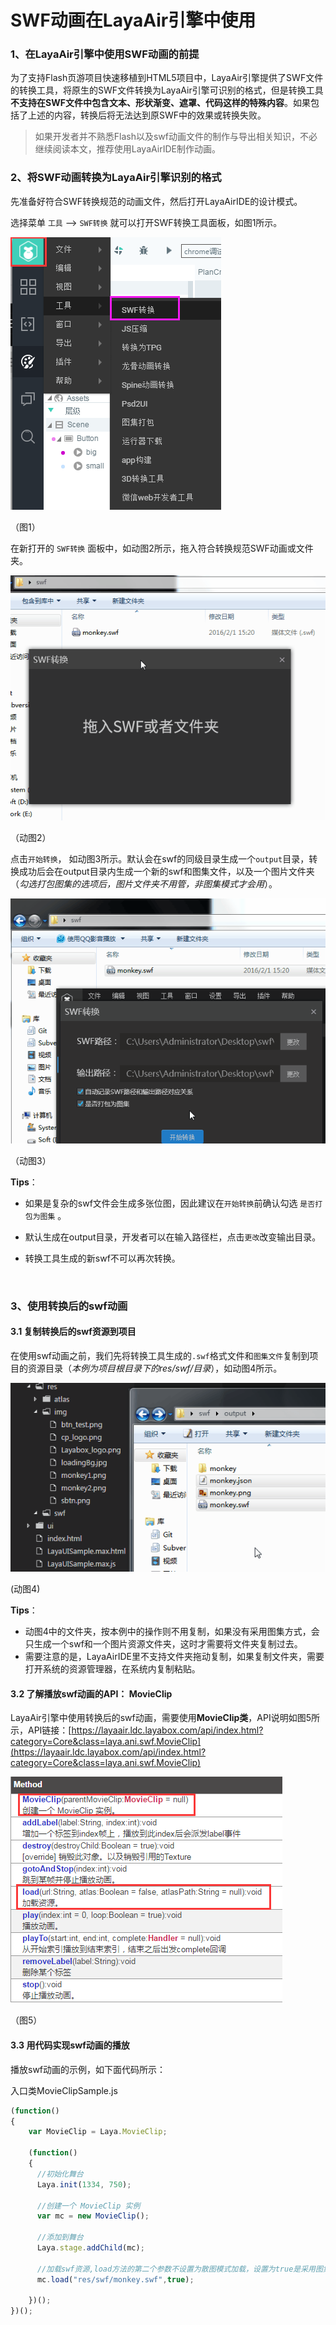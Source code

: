 # SWF动画在LayaAir引擎中使用

### 1、在LayaAir引擎中使用SWF动画的前提

为了支持Flash页游项目快速移植到HTML5项目中，LayaAir引擎提供了SWF文件的转换工具，将原生的SWF文件转换为LayaAir引擎可识别的格式，但是转换工具**不支持在SWF文件中包含文本、形状渐变、遮罩、代码这样的特殊内容**。如果包括了上述的内容，转换后将无法达到原SWF中的效果或转换失败。



> 如果开发者并不熟悉Flash以及swf动画文件的制作与导出相关知识，不必继续阅读本文，推荐使用LayaAirIDE制作动画。
>



### 2、将SWF动画转换为LayaAir引擎识别的格式

先准备好符合SWF转换规范的动画文件，然后打开LayaAirIDE的设计模式。

选择菜单 `工具` --> `SWF转换` 就可以打开SWF转换工具面板，如图1所示。

![图1](img/1.png) 

（图1）

在新打开的 `SWF转换` 面板中，如动图2所示，拖入符合转换规范SWF动画或文件夹。

![动图2](img/2.gif)  

（动图2）

点击`开始转换`， 如动图3所示。默认会在swf的同级目录生成一个`output`目录，转换成功后会在output目录内生成一个新的swf和图集文件，以及一个图片文件夹（*勾选打包图集的选项后，图片文件夹不用管，非图集模式才会用*）。

![动图2](img/3.gif)   



（动图3）

**Tips**：

- 如果是复杂的swf文件会生成多张位图，因此建议在`开始转换`前确认勾选 `是否打包为图集` 。

- 默认生成在output目录，开发者可以在输入路径栏，点击`更改`改变输出目录。

- 转换工具生成的新swf不可以再次转换。

  ​



### 3、使用转换后的swf动画

#### 3.1 复制转换后的swf资源到项目

在使用swf动画之前，我们先将转换工具生成的`.swf`格式文件和`图集文件`复制到项目的资源目录（*本例为项目根目录下的res/swf/目录*），如动图4所示。

![图4](img/4.gif)  

(动图4)

**Tips**：

- 动图4中的文件夹，按本例中的操作则不用复制，如果没有采用图集方式，会只生成一个swf和一个图片资源文件夹，这时才需要将文件夹复制过去。
- 需要注意的是，LayaAirIDE里不支持文件夹拖动复制，如果复制文件夹，需要打开系统的资源管理器，在系统内复制粘贴。



#### 3.2 了解播放swf动画的API： MovieClip

LayaAir引擎中使用转换后的swf动画，需要使用**MovieClip类**，API说明如图5所示，API链接：[https://layaair.ldc.layabox.com/api/index.html?category=Core&class=laya.ani.swf.MovieClip](https://layaair.ldc.layabox.com/api/index.html?category=Core&class=laya.ani.swf.MovieClip)

![图5](img/5.png) 

（图5）

#### 3.3 用代码实现swf动画的播放

播放swf动画的示例，如下面代码所示：

入口类MovieClipSample.js

```javascript
(function()
{
	var MovieClip = Laya.MovieClip;

	(function()
	{
      //初始化舞台
      Laya.init(1334, 750);

      //创建一个 MovieClip 实例
      var mc = new MovieClip();

      //添加到舞台
      Laya.stage.addChild(mc);

      //加载swf资源,load方法的第二个参数不设置为散图模式加载，设置为true是采用图集方式加载。
      mc.load("res/swf/monkey.swf",true);
      
	})();
})();
```
